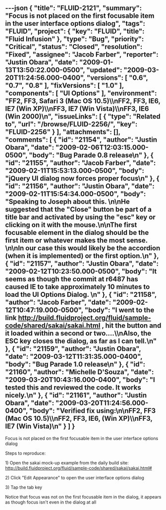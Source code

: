 ---json
{
  "title": "FLUID-2121",
  "summary": "Focus is not placed on the first focusable item in the user interface options dialog",
  "tags": "FLUID",
  "project": {
    "key": "FLUID",
    "title": "Fluid Infusion"
  },
  "type": "Bug",
  "priority": "Critical",
  "status": "Closed",
  "resolution": "Fixed",
  "assignee": "Jacob Farber",
  "reporter": "Justin Obara",
  "date": "2009-01-13T13:50:22.000-0500",
  "updated": "2009-03-20T11:24:56.000-0400",
  "versions": [
    "0.6",
    "0.7",
    "0.8"
  ],
  "fixVersions": [
    "1.0"
  ],
  "components": [
    "UI Options"
  ],
  "environment": "FF2, FF3, Safari 3 (Mac OS 10.5)\\\nFF2, FF3, IE6, IE7 (Win XP)\\\nFF3, IE7 (Win Vista)\\\nFF3, IE6 (Win 2000)\n",
  "issueLinks": [
    {
      "type": "Related to",
      "url": "/browse/FLUID-2256/",
      "key": "FLUID-2256"
    }
  ],
  "attachments": [],
  "comments": [
    {
      "id": "21154",
      "author": "Justin Obara",
      "date": "2009-02-06T12:03:15.000-0500",
      "body": "Bug Parade  0.8 release\n"
    },
    {
      "id": "21155",
      "author": "Jacob Farber",
      "date": "2009-02-11T15:53:13.000-0500",
      "body": "jQuery UI dialog now forces  proper focus\n"
    },
    {
      "id": "21156",
      "author": "Justin Obara",
      "date": "2009-02-11T15:54:34.000-0500",
      "body": "Speaking to Joseph about this.&#x20;\n\nHe suggested that the \"Close\" button be part of a title bar and activated by using the \"esc\" key or clicking on it with the mouse.\n\nThe first focusable element in the dialog should be the first item or whatever makes the most sense.&#x20;\n\nIn our case this would likely be the accordion (when it is implemented) or the first option.\n"
    },
    {
      "id": "21157",
      "author": "Justin Obara",
      "date": "2009-02-12T10:23:50.000-0500",
      "body": "It seems as though the commit at r6487 has caused IE to take approximately 10 minutes  to load the UI Options Dialog.&#x20;\n"
    },
    {
      "id": "21158",
      "author": "Jacob Farber",
      "date": "2009-02-12T10:47:19.000-0500",
      "body": "I went to the link <http://build.fluidproject.org/fluid/sample-code/shared/sakai/sakai.html> , hit the button and it loaded within a second or two....\\\nAlso, the ESC key closes the dialog, as far as I can tell.\n"
    },
    {
      "id": "21159",
      "author": "Justin Obara",
      "date": "2009-03-12T11:31:35.000-0400",
      "body": "Bug Parade 1.0 release\n"
    },
    {
      "id": "21160",
      "author": "Michelle D'Souza",
      "date": "2009-03-20T10:43:16.000-0400",
      "body": "I tested this and reviewed the code. It works nicely.\n"
    },
    {
      "id": "21161",
      "author": "Justin Obara",
      "date": "2009-03-20T11:24:56.000-0400",
      "body": "Verified fix using:\n\nFF2, FF3 (Mac OS 10.5)\\\nFF2, FF3, IE6, (Win XP)\\\nFF3, IE7 (Win Vista)\n"
    }
  ]
}
---
Focus is not placed on the first focusable item in the user interface options dialog

Steps to reproduce:

1\) Open the sakai mock-up example from the daily build site:\
<http://build.fluidproject.org/fluid/sample-code/shared/sakai/sakai.html#>

2\) Click "Edit Appearance" to open the user interface options dialog

3\) Tap the tab key

Notice that focus was not on the first focusable item in the dialog, it appears as though focus isn't even in the dialog at all

        